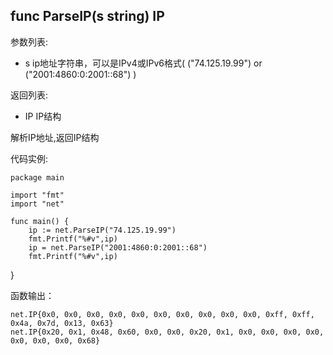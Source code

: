 ## func ParseIP(s string) IP

参数列表:

- s ip地址字符串，可以是IPv4或IPv6格式( ("74.125.19.99") or ("2001:4860:0:2001::68") )

返回列表:

- IP IP结构

解析IP地址,返回IP结构

代码实例:

	package main
	
	import "fmt"
	import "net"
	
	func main() {
		ip := net.ParseIP("74.125.19.99")
		fmt.Printf("%#v",ip)
		ip = net.ParseIP("2001:4860:0:2001::68")
		fmt.Printf("%#v",ip)
}

函数输出：

    net.IP{0x0, 0x0, 0x0, 0x0, 0x0, 0x0, 0x0, 0x0, 0x0, 0x0, 0xff, 0xff, 0x4a, 0x7d, 0x13, 0x63}
    net.IP{0x20, 0x1, 0x48, 0x60, 0x0, 0x0, 0x20, 0x1, 0x0, 0x0, 0x0, 0x0, 0x0, 0x0, 0x0, 0x68}